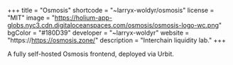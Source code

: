 +++
title = "Osmosis"
shortcode = "~larryx-woldyr/osmosis"
license = "MIT"
image = "https://holium-app-globs.nyc3.cdn.digitaloceanspaces.com/osmosis/osmosis-logo-wc.png"
bgColor = "#180D39"
developer = "~larryx-woldyr"
website = "https://https://osmosis.zone/"
description = "Interchain liquidity lab."
+++

A fully self-hosted Osmosis frontend, deployed via Urbit.
